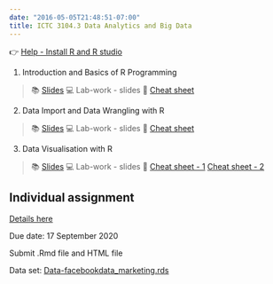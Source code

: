 ```yaml
---
date: "2016-05-05T21:48:51-07:00"
title: ICTC 3104.3 Data Analytics and Big Data 
---
```


👉 [Help - Install R and R studio](https://edify-thiyanga.netlify.app/installation/)

1) Introduction and Basics of R Programming

>   📚 [Slides](/slides/ictc2020_l1.html) 💻 Lab-work - slides 🔖 [Cheat sheet](/Cheatsheets/base-r.pdf)

2) Data Import and Data Wrangling with R

> 📚 [Slides](/slides/ictc2020_l2.html)   💻 Lab-work - slides 🔖 [Cheat sheet](/Cheatsheets/data-wrangling-cheatsheet.pdf) 


3) Data Visualisation with R

> 📚 [Slides](/slides/ictc2020_l3.html)  💻 Lab-work - slides 🔖  [Cheat sheet - 1](https://dcgerard.github.io/stat_412_612/lectures/03_graphics/03_qplot_cheatsheet.pdf) [Cheat sheet - 2](/Cheatsheets/ggplot2-cheatsheet.pdf) 

## Individual assignment 

[Details here](https://edify-thiyanga.netlify.app/slides/ictc2020_l3.html#29)

Due date: 17 September 2020

Submit .Rmd file and HTML file

Data set: [Data-facebookdata_marketing.rds](/static/data/facebookdata_marketing.rds)